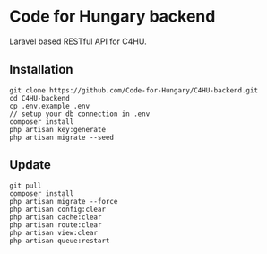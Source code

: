 # Code for Hungary backend

Laravel based RESTful API for C4HU.

## Installation

```
git clone https://github.com/Code-for-Hungary/C4HU-backend.git
cd C4HU-backend
cp .env.example .env
// setup your db connection in .env
composer install
php artisan key:generate
php artisan migrate --seed
```

## Update
```
git pull
composer install
php artisan migrate --force
php artisan config:clear
php artisan cache:clear
php artisan route:clear
php artisan view:clear
php artisan queue:restart
```
